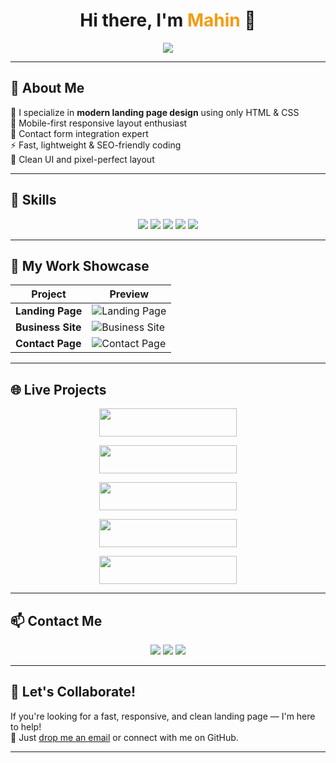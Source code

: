 <h1 align="center">Hi there, I'm <span style="color:#f39c12;">Mahin</span> 👋</h1>

<p align="center">
  <img src="https://readme-typing-svg.herokuapp.com/?lines=Front-end+Developer;HTML+%26+CSS+Landing+Page+Expert;Responsive+Design+Lover&center=true&width=500&height=45">
</p>

---

## 🚀 About Me

🎯 I specialize in **modern landing page design** using only HTML & CSS  
📱 Mobile-first responsive layout enthusiast  
📩 Contact form integration expert  
⚡ Fast, lightweight & SEO-friendly coding  
🎨 Clean UI and pixel-perfect layout

---

## 🧠 Skills

<p align="center">
  <img src="https://img.shields.io/badge/HTML5-E34F26?style=for-the-badge&logo=html5&logoColor=white"/>
  <img src="https://img.shields.io/badge/CSS3-1572B6?style=for-the-badge&logo=css3&logoColor=white"/>
  <img src="https://img.shields.io/badge/Responsive%20Design-FFD700?style=for-the-badge&logo=bootstrap&logoColor=white"/>
  <img src="https://img.shields.io/badge/Graphic%20Design-F57C00?style=for-the-badge&logo=adobe-illustrator&logoColor=white"/>
  <img src="https://img.shields.io/badge/Digital%20Marketing-0A66C2?style=for-the-badge&logo=google-ads&logoColor=white"/>
</p>

---

## 💼 My Work Showcase

| Project         | Preview |
|-----------------|---------|
| **Landing Page** | ![Landing Page](https://i.imgur.com/1fL6gS8.png) |
| **Business Site** | ![Business Site](https://i.imgur.com/zqWBgQ2.jpeg) |
| **Contact Page** | ![Contact Page](https://i.imgur.com/aW90XF8.png) |

---
## 🌐 Live Projects


<p align="center">
  <a href="https://chic-pie-fec20d.netlify.app/" target="_blank">
    <img src="https://img.shields.io/badge/Ecommerce%20FrontEnd-View%20Project-00C7B7?style=for-the-badge&logo=netlify&logoColor=white" width="220" height="45">
  </a>
</p>

<p align="center">
  <a href="https://celebrated-maamoul-f1b005.netlify.app/" target="_blank">
    <img src="https://img.shields.io/badge/Portfolio%20Project-View%20Project-00C7B7?style=for-the-badge&logo=netlify&logoColor=white" width="220" height="45">
  </a>
</p>

<p align="center">
  <a href="https://chic-pie-fec20d.netlify.app/" target="_blank">
    <img src="https://img.shields.io/badge/ZioShop%20FrontEnd-View%20Project-00C7B7?style=for-the-badge&logo=netlify&logoColor=white" width="220" height="45">
  </a>
</p>

<p align="center">
  <a href="https://mahiin.42web.io/" target="_blank">
    <img src="https://img.shields.io/badge/Personal%20Portfolio-View%20Project-00C7B7?style=for-the-badge&logo=netlify&logoColor=white" width="220" height="45">
  </a>
</p>

<p align="center">
  <a href="http://zioshop.kesug.com/" target="_blank">
    <img src="https://img.shields.io/badge/ZioShop%20Backend-View%20Project-00C7B7?style=for-the-badge&logo=netlify&logoColor=white" width="220" height="45">
  </a>
</p>


---

## 📫 Contact Me

<p align="center">
  <a href="mailto:mahiinsarker@gmail.com"><img src="https://img.shields.io/badge/Email-D14836?style=for-the-badge&logo=gmail&logoColor=white"></a
  <!-- Fiverr button kept for future use -->
  <!-- <a href="https://fiverr.com/yourusername"><img src="https://img.shields.io/badge/Fiverr-1DBF73?style=for-the-badge&logo=fiverr&logoColor=white"></a> -->
  <a href="https://github.com/mahiinsarker"><img src="https://img.shields.io/badge/GitHub-000000?style=for-the-badge&logo=github&logoColor=white"></a>
  <a href="https://mahiin.42web.io/"><img src="https://img.shields.io/badge/Portfolio-FF69B4?style=for-the-badge&logo=google-chrome&logoColor=white"></a>
</p>


---

## 🤝 Let's Collaborate!

If you're looking for a fast, responsive, and clean landing page — I'm here to help!  
📩 Just [drop me an email](mailto:mahiinsarker@gmail.com) or connect with me on GitHub.

<!-- Future Fiverr CTA can go here -->
<!-- Or [Hire me on Fiverr](https://fiverr.com/yourusername) -->

---
